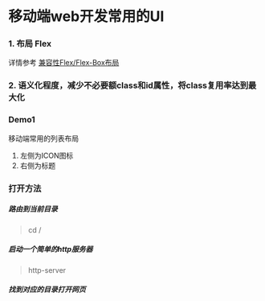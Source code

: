 # 移动端web开发常用的UI

### 1. 布局 Flex
详情参考 [兼容性Flex/Flex-Box布局](https://segmentfault.com/a/1190000003978624)

### 2. 语义化程度，减少不必要额class和id属性，将class复用率达到最大化


### Demo1
移动端常用的列表布局
1. 左侧为ICON图标
2. 右侧为标题


### 打开方法
##### 路由到当前目录
> cd / 

##### 启动一个简单的http服务器
> http-server

##### 找到对应的目录打开网页
